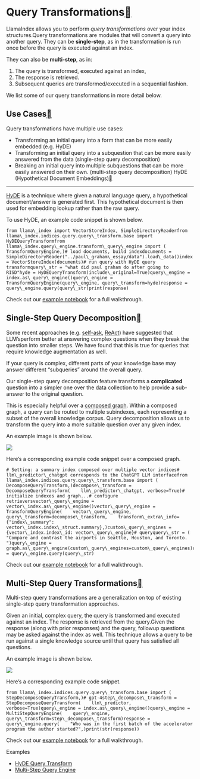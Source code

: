 Query Transformations[](#query-transformations "Permalink to this heading")
============================================================================

LlamaIndex allows you to perform *query transformations* over your index structures.Query transformations are modules that will convert a query into another query. They can be **single-step**, as in the transformation is run once before the query is executed against an index.

They can also be **multi-step**, as in:

1. The query is transformed, executed against an index,
2. The response is retrieved.
3. Subsequent queries are transformed/executed in a sequential fashion.

We list some of our query transformations in more detail below.

Use Cases[](#use-cases "Permalink to this heading")
----------------------------------------------------

Query transformations have multiple use cases:

* Transforming an initial query into a form that can be more easily embedded (e.g. HyDE)
* Transforming an initial query into a subquestion that can be more easily answered from the data (single-step query decomposition)
* Breaking an initial query into multiple subquestions that can be more easily answered on their own. (multi-step query decomposition)
HyDE (Hypothetical Document Embeddings)[](#hyde-hypothetical-document-embeddings "Permalink to this heading")
--------------------------------------------------------------------------------------------------------------

[HyDE](http://boston.lti.cs.cmu.edu/luyug/HyDE/HyDE.pdf) is a technique where given a natural language query, a hypothetical document/answer is generated first. This hypothetical document is then used for embedding lookup rather than the raw query.

To use HyDE, an example code snippet is shown below.


```
from llama\_index import VectorStoreIndex, SimpleDirectoryReaderfrom llama\_index.indices.query.query\_transform.base import HyDEQueryTransformfrom llama\_index.query\_engine.transform\_query\_engine import (    TransformQueryEngine,)# load documents, build indexdocuments = SimpleDirectoryReader("../paul\_graham\_essay/data").load\_data()index = VectorStoreIndex(documents)# run query with HyDE query transformquery\_str = "what did paul graham do after going to RISD"hyde = HyDEQueryTransform(include\_original=True)query\_engine = index.as\_query\_engine()query\_engine = TransformQueryEngine(query\_engine, query\_transform=hyde)response = query\_engine.query(query\_str)print(response)
```
Check out our [example notebook](https://github.com/jerryjliu/llama_index/blob/main/docs/examples/query_transformations/HyDEQueryTransformDemo.ipynb) for a full walkthrough.

Single-Step Query Decomposition[](#single-step-query-decomposition "Permalink to this heading")
------------------------------------------------------------------------------------------------

Some recent approaches (e.g. [self-ask](https://ofir.io/self-ask.pdf), [ReAct](https://arxiv.org/abs/2210.03629)) have suggested that LLM’sperform better at answering complex questions when they break the question into smaller steps. We have found that this is true for queries that require knowledge augmentation as well.

If your query is complex, different parts of your knowledge base may answer different “subqueries” around the overall query.

Our single-step query decomposition feature transforms a **complicated** question into a simpler one over the data collection to help provide a sub-answer to the original question.

This is especially helpful over a [composed graph](../../module_guides/indexing/composability.html). Within a composed graph, a query can be routed to multiple subindexes, each representing a subset of the overall knowledge corpus. Query decomposition allows us to transform the query into a more suitable question over any given index.

An example image is shown below.

![](../../_images/single_step_diagram.png)

Here’s a corresponding example code snippet over a composed graph.


```
# Setting: a summary index composed over multiple vector indices# llm\_predictor\_chatgpt corresponds to the ChatGPT LLM interfacefrom llama\_index.indices.query.query\_transform.base import (    DecomposeQueryTransform,)decompose\_transform = DecomposeQueryTransform(    llm\_predictor\_chatgpt, verbose=True)# initialize indexes and graph...# configure retrieversvector\_query\_engine = vector\_index.as\_query\_engine()vector\_query\_engine = TransformQueryEngine(    vector\_query\_engine,    query\_transform=decompose\_transform,    transform\_extra\_info={"index\_summary": vector\_index.index\_struct.summary},)custom\_query\_engines = {vector\_index.index\_id: vector\_query\_engine}# queryquery\_str = (    "Compare and contrast the airports in Seattle, Houston, and Toronto. ")query\_engine = graph.as\_query\_engine(custom\_query\_engines=custom\_query\_engines)response = query\_engine.query(query\_str)
```
Check out our [example notebook](https://github.com/jerryjliu/llama_index/blob/main/docs/examples/composable_indices/city_analysis/City_Analysis-Decompose.ipynb) for a full walkthrough.

Multi-Step Query Transformations[](#multi-step-query-transformations "Permalink to this heading")
--------------------------------------------------------------------------------------------------

Multi-step query transformations are a generalization on top of existing single-step query transformation approaches.

Given an initial, complex query, the query is transformed and executed against an index. The response is retrieved from the query.Given the response (along with prior responses) and the query, followup questions may be asked against the index as well. This technique allows a query to be run against a single knowledge source until that query has satisfied all questions.

An example image is shown below.

![](../../_images/multi_step_diagram.png)

Here’s a corresponding example code snippet.


```
from llama\_index.indices.query.query\_transform.base import (    StepDecomposeQueryTransform,)# gpt-4step\_decompose\_transform = StepDecomposeQueryTransform(    llm\_predictor, verbose=True)query\_engine = index.as\_query\_engine()query\_engine = MultiStepQueryEngine(    query\_engine, query\_transform=step\_decompose\_transform)response = query\_engine.query(    "Who was in the first batch of the accelerator program the author started?",)print(str(response))
```
Check out our [example notebook](https://github.com/jerryjliu/llama_index/blob/main/examples/vector_indices/SimpleIndexDemo-multistep.ipynb) for a full walkthrough.

Examples

* [HyDE Query Transform](../../examples/query_transformations/HyDEQueryTransformDemo.html)
* [Multi-Step Query Engine](../../examples/query_transformations/SimpleIndexDemo-multistep.html)
